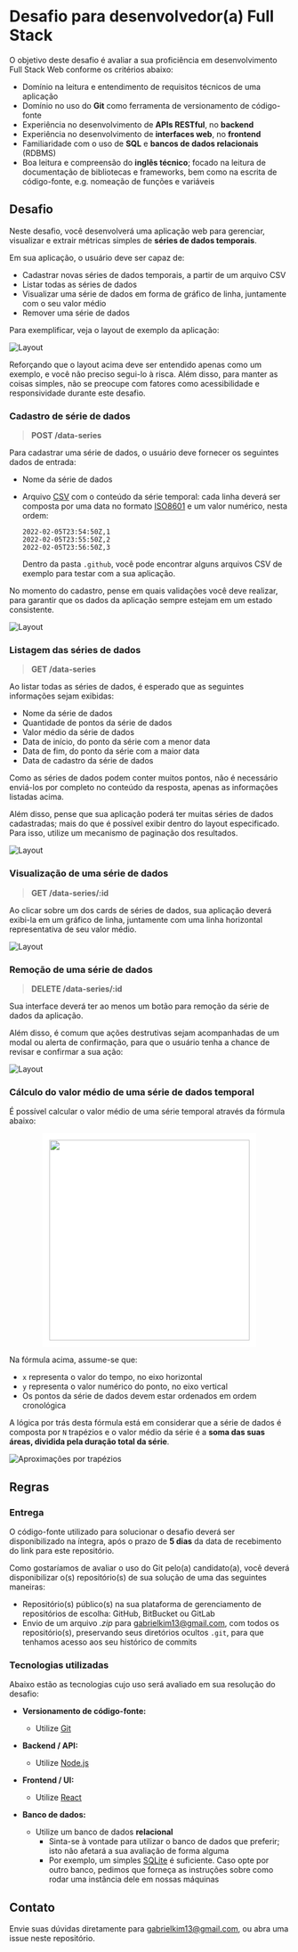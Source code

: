 # Desafio para desenvolvedor(a) Full Stack

O objetivo deste desafio é avaliar a sua proficiência em desenvolvimento Full Stack Web conforme os
critérios abaixo:

- Domínio na leitura e entendimento de requisitos técnicos de uma aplicação
- Domínio no uso do **Git** como ferramenta de versionamento de código-fonte
- Experiência no desenvolvimento de **APIs RESTful**, no **backend**
- Experiência no desenvolvimento de **interfaces web**, no **frontend**
- Familiaridade com o uso de **SQL** e **bancos de dados relacionais** (RDBMS)
- Boa leitura e compreensão do **inglês técnico**; focado na leitura de documentação de bibliotecas
e frameworks, bem como na escrita de código-fonte, e.g. nomeação de funções e variáveis

## Desafio

Neste desafio, você desenvolverá uma aplicação web para gerenciar, visualizar e extrair métricas
simples de **séries de dados temporais**.

Em sua aplicação, o usuário deve ser capaz de:

- Cadastrar novas séries de dados temporais, a partir de um arquivo CSV
- Listar todas as séries de dados
- Visualizar uma série de dados em forma de gráfico de linha, juntamente com o seu valor médio
- Remover uma série de dados

Para exemplificar, veja o layout de exemplo da aplicação:

<img
  src=".github/layout.png"
  alt="Layout"
  style="display: block; margin: 12px auto 0;"/>

Reforçando que o layout acima deve ser entendido apenas como um exemplo, e você não preciso segui-lo
à risca. Além disso, para manter as coisas simples, não se preocupe com fatores como acessibilidade
e responsividade durante este desafio.

### Cadastro de série de dados

> **POST /data-series**

Para cadastrar uma série de dados, o usuário deve fornecer os seguintes dados de entrada:

- Nome da série de dados
- Arquivo [CSV](https://en.wikipedia.org/wiki/Comma-separated_values) com o conteúdo da série
  temporal: cada linha deverá ser composta por uma data no formato [ISO8601](https://en.wikipedia.org/wiki/ISO_8601)
  e um valor numérico, nesta ordem:

  ```csv
  2022-02-05T23:54:50Z,1
  2022-02-05T23:55:50Z,2
  2022-02-05T23:56:50Z,3
  ```

  Dentro da pasta `.github`, você pode encontrar alguns arquivos CSV de exemplo para testar com a
  sua aplicação.

No momento do cadastro, pense em quais validações você deve realizar, para garantir que os dados da
aplicação sempre estejam em um estado consistente.

<img
  src=".github/create.gif"
  alt="Layout"
  style="display: block; margin: 12px auto 0;"/>

### Listagem das séries de dados

> **GET /data-series**

Ao listar todas as séries de dados, é esperado que as seguintes informações sejam exibidas:

- Nome da série de dados
- Quantidade de pontos da série de dados
- Valor médio da série de dados
- Data de início, do ponto da série com a menor data
- Data de fim, do ponto da série com a maior data
- Data de cadastro da série de dados

Como as séries de dados podem conter muitos pontos, não é necessário enviá-los por completo no
conteúdo da resposta, apenas as informações listadas acima.

Além disso, pense que sua aplicação poderá ter muitas séries de dados cadastradas; mais do que é
possível exibir dentro do layout especificado. Para isso, utilize um mecanismo de paginação dos
resultados.

<img
  src=".github/findAll.gif"
  alt="Layout"
  style="display: block; margin: 12px auto 0;"/>

### Visualização de uma série de dados

> **GET /data-series/:id**

Ao clicar sobre um dos cards de séries de dados, sua aplicação deverá exibi-la em um gráfico de
linha, juntamente com uma linha horizontal representativa de seu valor médio.

<img
  src=".github/findOne.gif"
  alt="Layout"
  style="display: block; margin: 12px auto 0;"/>

### Remoção de uma série de dados

> **DELETE /data-series/:id**

Sua interface deverá ter ao menos um botão para remoção da série de dados da aplicação.

Além disso, é comum que ações destrutivas sejam acompanhadas de um modal ou alerta de confirmação,
para que o usuário tenha a chance de revisar e confirmar a sua ação:

<img
  src=".github/delete.gif"
  alt="Layout"
  style="display: block; margin: 12px auto 0;"/>

### Cálculo do valor médio de uma série de dados temporal

É possível calcular o valor médio de uma série temporal através da fórmula abaixo:

<img
  src="https://render.githubusercontent.com/render/math?math=\frac{\sum_{i = 1}^{n} \frac{\left ( y_{i} %2B y_{i-1} \right ) \left ( x_{i} - x_{i-1} \right )}{2}}{\left ( x_{n} - x_{0} \right )}"
  width="360px"
  style="background-color: white; padding: 12px; display: block; margin: 12px auto 0;"/>

Na fórmula acima, assume-se que:

- `x` representa o valor do tempo, no eixo horizontal
- `y` representa o valor numérico do ponto, no eixo vertical
- Os pontos da série de dados devem estar ordenados em ordem cronológica

A lógica por trás desta fórmula está em considerar que a série de dados é composta por `N` trapézios
e o valor médio da série é a **soma das suas áreas, dividida pela duração total da série**.

<img
  src=".github/rienmann.png"
  alt="Aproximações por trapézios"
  style="display: block; margin: 12px auto 0;"/>

## Regras

### Entrega

O código-fonte utilizado para solucionar o desafio deverá ser disponibilizado na íntegra, após o
prazo de **5 dias** da data de recebimento do link para este repositório.

Como gostaríamos de avaliar o uso do Git pelo(a) candidato(a), você deverá disponibilizar o(s)
repositório(s) de sua solução de uma das seguintes maneiras:

- Repositório(s) público(s) na sua plataforma de gerenciamento de repositórios de escolha: GitHub,
  BitBucket ou GitLab
- Envio de um arquivo *.zip* para gabrielkim13@gmail.com, com todos os repositório(s), preservando
  seus diretórios ocultos `.git`, para que tenhamos acesso aos seu histórico de commits

### Tecnologias utilizadas

Abaixo estão as tecnologias cujo uso será avaliado em sua resolução do desafio:

- **Versionamento de código-fonte:**
  - Utilize [Git](http://git-scm.com/)

- **Backend / API:**
  - Utilize [Node.js](https://nodejs.org/en/)

- **Frontend / UI:**
  - Utilize [React](https://reactjs.org/)

- **Banco de dados:**
  - Utilize um banco de dados **relacional**
    - Sinta-se à vontade para utilizar o banco de dados que preferir; isto não afetará a sua
      avaliação de forma alguma
    - Por exemplo, um simples [SQLite](https://www.sqlite.org/index.html) é suficiente. Caso opte
      por outro banco, pedimos que forneça as instruções sobre como rodar uma instância dele em
      nossas máquinas

## Contato

Envie suas dúvidas diretamente para gabrielkim13@gmail.com, ou abra uma issue neste repositório.
